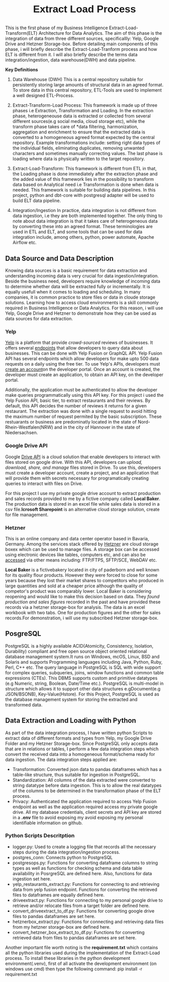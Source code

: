 <link rel="stylesheet" href="background.css">
<h1>
<p style="font-family: Arial, sans-serif; text-align: center; font-size: 2rem"><b>Extract Load Process</b></p>
</h1>
<p>
This is the first phase of my Business Intelligence Extract-Load-Transform(ELT) Architecture for Data Analytics. The aim of this phase is
the integration of data from three different sources, specificallly: Yelp, Google Drive and Hetzner Storage-box. Before detailing main
components of this phase, i will briefly describe the Extract-Load-Tranform process and how ELT is different from it. I will also briefly
describe the terms data integration/ingestion, data warehouse(DWH) and data pipeline.</p>

**Key Definitions**

1. Data Warehouse (DWH)
This is a central repository suitable for persistently storing large amounts of structural data in an agreed format. To store data in this
central repository, ETL-Tools are used to implement a well designed ETL-Process.

2. Extract-Transform-Load Process:
This framework is made up of three phases i.e Extraction, Transformation and Loading. In the extraction phase, heterogeneouse data is extracted
or collected from several different sources(e.g social media, cloud storage etc), while the transform phase takes care of *data filtering,
harmonization, aggregation and enrichment to ensure that the extracted data is converted to a homogeneous agreed format expected by the central
repository. Example transformations include: setting right data types of the individual fields, eliminating duplicates, removing unwanted characters 
and sometimes manually correcting values. The last phase is loading where data is physically written to the target repository.

3. Extract-Load-Transform:
This framework is different from ETL in that, the Loading phase is done immediately after the extraction phase and the added value of this framework
lies in the possibility to transform data based on Analytical need i.e Transformation is done when data is needed. This framework is suitable for
building data pipelines. In this project, python and dbt-core with postgresql adapter will be used to build ELT data pipeline.

4. Integration/Ingestion
In practice, data integration is not different from data ingestion, i.e they are both implemented together. The only thing to note about data integration
is that it takes care of heterogeneous data by converting these into an agreed format. These terminologies are used in ETL and ELT, and some tools that
can be used for data integration include, among others, python, power automate, Apache Airflow etc.

## Data Source and Data Description
Knowing data sources is a basic requirement for data extraction and understanding incoming data is very crucial for data ingestion/integration. Beside
the business need, developers require knowledge of incoming data to determine whether data will be extracted fully or incrementally. It is equally
usefull when it comes to loading and scheduling. In many companies, it is common practice to store files or data in cloude storage solutions. Learning
how to access cloud environments is a skill commonly required in Business Intelligence or Data Analytics. For this reason, i will use Yelp,
Google Drive and Hetzner to demonstrate how they can be used as data sources for data extraction.

### Yelp
<p>
<a href="https://en.wikipedia.org/wiki/Yelp">Yelp</a> is a platform that provide <em>crowd-sourced</em> reviews of businesses. It offers several <a href='https://docs.developer.yelp.com/docs/getting-started'>endpoints</a> that allow developers to query data about businesses. This can be done with Yelp Fusion or GraphQL API. 
Yelp Fusion API has several endpoints which allow developers for make upto 500 data requests on a daily using the free tier. To use Yelp's APIs, 
developers must <a href="https://dash.readme.com/to/yelp-developers/signup">create an account</a>on the developer portal. Once an account is created, the 
developer must create an application, to obtain an API key, on the developer portal.
</p>
<p>
Additionally, the application must be authenticated to allow the developer make queries programmatically using this API key. For this project i used 
the Yelp Fusion API, basic tier, to extract restaurants and their reviews. By default, this API decides the number of reviews it returns for a given 
restaurant. The extraction was done with a single request to avoid hitting the maximum number of request permited by the basic subscription. 
These restuarants or business are predominatly located in the state of Nord-Rhein-Westfalen(NRW) and in the city of Hannover in the state of Niedersachsen.
</p>

### Google Drive API
Google <a href='https://developers.google.com/workspace/drive'>Drive API</a> is a cloud solution that enable developers to interact with files stored on google drive.
With this API, developers can <em>upload, download, share, and manage</em> files stored in Drive. To use this, developers must create a developer account, create
a project, and an application that will provide them with secrets necessary for programatically creating queries to interact with files on Drive. 
<p>
For this project I use my private google drive account to extract production and sales records provided to me by a fictive company called <b>Local Baker</b>. 
The production data is stored in an excel file while sales data is stored in a csv file.<b>Icrosoft Sharepoint</b> is an alternative cloud storage solution, 
create for file management.</p> 

### Hetzner
This is an online company and data center operator based in Bavaria, Germany. Among the services stack offered by <a href='https://www.hetzner.com/'>Hetzner</a> are
cloud storage boxex which can be used to manage files. A storage box can be accessed using electronic devices like tables, computers etc, and can also be 
<a href='https://docs.hetzner.com/storage/storage-box/'>accessed</a> via other means including: FTP/FTPS, SFTP/SCE, WebDAV etc. 
<p><b>Local Baker</b> is a fictivebakery located in city of paderborn and well known for its quality flour products. However they were forced to close for 
some years because they lost their market shares to competitors who produced in large quantities and sold at a cheaper price although the quality of competor's 
product was comparably lower. Local Baker is considering reopening and would like to make this decision based on data. They <em>found production and sales figures</em> 
recorded in the past and have provided these records via a hetzner storage-box for analysis. The data is an excel workbook with two tabs. One for production 
figures and the other for sales records.For demonstration, i will use my subscribed Hetzner storage-box.</p>

## PosgreSQL 
<p>PostgreSQL is a highly available ACID(Atomicity, Consistency, Isolation, Durability) compliant and free open source object oriented relational database management
system.It runs on Windows, mcOS, Linux, BSD and Solaris and supports Programming languages including Java, Python, Ruby, Perl, C++ etc. The query language in PostgreSQL
is SQL with wide support for complex queries, subqueries, joins, window functions and common table expressions (CTEs). This DBMS supports custom and primitive datatypes 
(e.g Numeric, string, Boolean, Date/Time etc.). PostgreSQL is multi-model in structure which allows it to support other data structures e.gDocument(e.g JSON/BSONB), 
Key-Value(Hstore). For this Project, PostgreSQL is used as the database management system for storing the extracted and transformed data.</p>

## Data Extraction and Loading with Python
As part of the data integration process, I have written python Scripts to extract data of different formats and types from Yelp, my Google Drive Folder and my Hetzner
Storage-box. Since PostgreSQL only accepts data that are in relations or tables, I perform a few data integration steps which convert the received data into a homogeneous
format/schema ready for data ingestion. The data integration steps applied are:
+ Transformation: Converted json data to pandas dataframes which has a table-like structure, thus suitable for ingestion in PostgreSQL.
+ Standardization: All columns of the data extracted were converted to string datatype before data ingestion. This is to allow the real datatypes of the columns to be
determined in the transformation phase of the ELT process.
+ Privacy: Authenticated the application required to access Yelp Fusion endpoint as well as the application required access my private google drive. All my
database credentials, client secrets and API key are stored in a <b>.env</b> file to avoid exposing my avoid exposing my personal identifiable information on github.

### Python Scripts Descritption
- logger.py: Used to create a logging file that records all the necessary steps during the data integration/ingestion process.
- postgres_conn: Connects python to PostgreSQL
- postgresops.py: Functions for converting dataframe columns to string types as well as functions for checking schema and data table availability in PosrgreSQL are
defined here. Also, functions for data ingestion set here.
- yelp_restaurants_extract.py: Functions for connecting to and retrieving data from yelp fusion endpoint. Functions for converting the retrieved files to dataframes
are equally defined here.  
- driveextract.py: Functions for connecting to my personal google drive to retrieve and/or relocate files from a target folder are defined here.
- convert_driveextract_to_df.py: Functions for converting google drive files to pandas dataframes are set here.
- hetznerbox_extract.py: Functions for connecting and retrieving data files from my hetzner storage-box are defined here.
- convert_hetzner_box_extract_to_df.py: Functions for converting retrieved data from files to pandas dataframes are set here.

Another important file worth noting is the <b>requirement.txt</b> which contains all the python libraries used during the implementation of the Extract-Load process.
To install these libraries in the python development environment(.venv), first of all activate the development environment (on windows use cmd) then type the
following command: 
</em>pip install -r requirement.txt</em>
